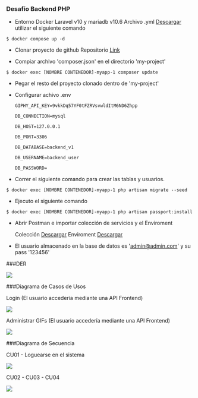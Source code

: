### Desafío Backend PHP

- Entorno Docker Laravel v10 y mariadb v10.6
  Archivo .yml [Descargar](https://drive.google.com/file/d/1s-tKvY_mCQI3jrMkOmtrCf6g2bmuWHMt/view?usp=drive_link)
  utilizar el siguiente comando

`$ docker compose up -d`

- Clonar proyecto de github
  Repositorio [Link](https://github.com/terzoni/laravel-prex-giphy.git)

- Compiar archivo 'composer.json' en el directorio 'my-project'

`$ docker exec [NOMBRE CONTENEDOR]-myapp-1 composer update`

- Pegar el resto del proyecto clonado dentro de 'my-project'

- Configurar achivo .env

    `GIPHY_API_KEY=9vkkDq57YF0tFZRVsvwldItM6ND6Zhpp`
    
    `DB_CONNECTION=mysql`
    
    `DB_HOST=127.0.0.1`
    
    `DB_PORT=3306`
  
    `DB_DATABASE=backend_v1`
    
    `DB_USERNAME=backend_user`
  
    `DB_PASSWORD=`


- Correr el siguiente comando para crear las tablas y usuarios.

`$ docker exec [NOMBRE CONTENEDOR]-myapp-1 php artisan migrate --seed`

- Ejecuto el siguiente comando

`$ docker exec [NOMBRE CONTENEDOR]-myapp-1 php artisan passport:install`

- Abrir Postman e importar colección de servicios y el Enviroment
  
  Colección [Descargar](https://drive.google.com/file/d/1PQv7JDY3imT1HMJ9zqQbYcotWe4Vh9uw/view?usp=drive_link)
  Enviroment [Descargar](https://drive.google.com/file/d/1dbw1E_EtVDOX_w69qknmI8Npr9PxY-IJ/view?usp=drive_link)

- El usuario almacenado en la base de datos es 'admin@admin.com' y su pass '123456'

###DER

![](https://i.ibb.co/nMgRv05/DER.png)

###Diagrama de Casos de Usos

Login (El usuario accedería mediante una API Frontend)

![](https://i.ibb.co/svBQB9N/CU-01.png)

Administrar GIFs (El usuario accedería mediante una API Frontend)

![](https://i.ibb.co/PWR71Bx/CU-02.png)

###Diagrama de Secuencia

CU01 - Loguearse en el sistema

![](https://i.ibb.co/cw7nWp5/SEQ-CU-01.png)

CU02 - CU03 - CU04

![](https://i.ibb.co/7nbGSQf/SEQ-CU-020304.png)
